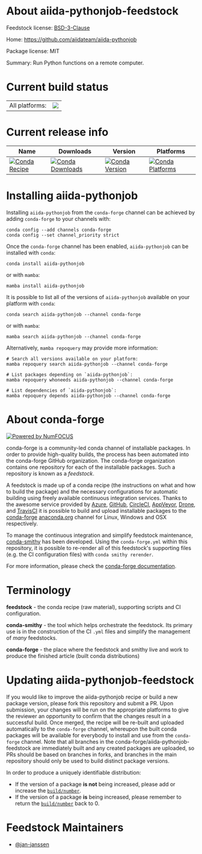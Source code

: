 About aiida-pythonjob-feedstock
===============================

Feedstock license: [BSD-3-Clause](https://github.com/conda-forge/aiida-pythonjob-feedstock/blob/main/LICENSE.txt)

Home: https://github.com/aiidateam/aiida-pythonjob

Package license: MIT

Summary: Run Python functions on a remote computer.

Current build status
====================


<table><tr><td>All platforms:</td>
    <td>
      <a href="https://dev.azure.com/conda-forge/feedstock-builds/_build/latest?definitionId=24188&branchName=main">
        <img src="https://dev.azure.com/conda-forge/feedstock-builds/_apis/build/status/aiida-pythonjob-feedstock?branchName=main">
      </a>
    </td>
  </tr>
</table>

Current release info
====================

| Name | Downloads | Version | Platforms |
| --- | --- | --- | --- |
| [![Conda Recipe](https://img.shields.io/badge/recipe-aiida--pythonjob-green.svg)](https://anaconda.org/conda-forge/aiida-pythonjob) | [![Conda Downloads](https://img.shields.io/conda/dn/conda-forge/aiida-pythonjob.svg)](https://anaconda.org/conda-forge/aiida-pythonjob) | [![Conda Version](https://img.shields.io/conda/vn/conda-forge/aiida-pythonjob.svg)](https://anaconda.org/conda-forge/aiida-pythonjob) | [![Conda Platforms](https://img.shields.io/conda/pn/conda-forge/aiida-pythonjob.svg)](https://anaconda.org/conda-forge/aiida-pythonjob) |

Installing aiida-pythonjob
==========================

Installing `aiida-pythonjob` from the `conda-forge` channel can be achieved by adding `conda-forge` to your channels with:

```
conda config --add channels conda-forge
conda config --set channel_priority strict
```

Once the `conda-forge` channel has been enabled, `aiida-pythonjob` can be installed with `conda`:

```
conda install aiida-pythonjob
```

or with `mamba`:

```
mamba install aiida-pythonjob
```

It is possible to list all of the versions of `aiida-pythonjob` available on your platform with `conda`:

```
conda search aiida-pythonjob --channel conda-forge
```

or with `mamba`:

```
mamba search aiida-pythonjob --channel conda-forge
```

Alternatively, `mamba repoquery` may provide more information:

```
# Search all versions available on your platform:
mamba repoquery search aiida-pythonjob --channel conda-forge

# List packages depending on `aiida-pythonjob`:
mamba repoquery whoneeds aiida-pythonjob --channel conda-forge

# List dependencies of `aiida-pythonjob`:
mamba repoquery depends aiida-pythonjob --channel conda-forge
```


About conda-forge
=================

[![Powered by
NumFOCUS](https://img.shields.io/badge/powered%20by-NumFOCUS-orange.svg?style=flat&colorA=E1523D&colorB=007D8A)](https://numfocus.org)

conda-forge is a community-led conda channel of installable packages.
In order to provide high-quality builds, the process has been automated into the
conda-forge GitHub organization. The conda-forge organization contains one repository
for each of the installable packages. Such a repository is known as a *feedstock*.

A feedstock is made up of a conda recipe (the instructions on what and how to build
the package) and the necessary configurations for automatic building using freely
available continuous integration services. Thanks to the awesome service provided by
[Azure](https://azure.microsoft.com/en-us/services/devops/), [GitHub](https://github.com/),
[CircleCI](https://circleci.com/), [AppVeyor](https://www.appveyor.com/),
[Drone](https://cloud.drone.io/welcome), and [TravisCI](https://travis-ci.com/)
it is possible to build and upload installable packages to the
[conda-forge](https://anaconda.org/conda-forge) [anaconda.org](https://anaconda.org/)
channel for Linux, Windows and OSX respectively.

To manage the continuous integration and simplify feedstock maintenance,
[conda-smithy](https://github.com/conda-forge/conda-smithy) has been developed.
Using the ``conda-forge.yml`` within this repository, it is possible to re-render all of
this feedstock's supporting files (e.g. the CI configuration files) with ``conda smithy rerender``.

For more information, please check the [conda-forge documentation](https://conda-forge.org/docs/).

Terminology
===========

**feedstock** - the conda recipe (raw material), supporting scripts and CI configuration.

**conda-smithy** - the tool which helps orchestrate the feedstock.
                   Its primary use is in the construction of the CI ``.yml`` files
                   and simplify the management of *many* feedstocks.

**conda-forge** - the place where the feedstock and smithy live and work to
                  produce the finished article (built conda distributions)


Updating aiida-pythonjob-feedstock
==================================

If you would like to improve the aiida-pythonjob recipe or build a new
package version, please fork this repository and submit a PR. Upon submission,
your changes will be run on the appropriate platforms to give the reviewer an
opportunity to confirm that the changes result in a successful build. Once
merged, the recipe will be re-built and uploaded automatically to the
`conda-forge` channel, whereupon the built conda packages will be available for
everybody to install and use from the `conda-forge` channel.
Note that all branches in the conda-forge/aiida-pythonjob-feedstock are
immediately built and any created packages are uploaded, so PRs should be based
on branches in forks, and branches in the main repository should only be used to
build distinct package versions.

In order to produce a uniquely identifiable distribution:
 * If the version of a package **is not** being increased, please add or increase
   the [``build/number``](https://docs.conda.io/projects/conda-build/en/latest/resources/define-metadata.html#build-number-and-string).
 * If the version of a package **is** being increased, please remember to return
   the [``build/number``](https://docs.conda.io/projects/conda-build/en/latest/resources/define-metadata.html#build-number-and-string)
   back to 0.

Feedstock Maintainers
=====================

* [@jan-janssen](https://github.com/jan-janssen/)

